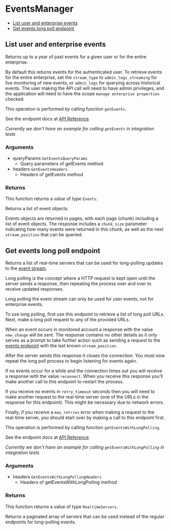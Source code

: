 # EventsManager


- [List user and enterprise events](#list-user-and-enterprise-events)
- [Get events long poll endpoint](#get-events-long-poll-endpoint)

## List user and enterprise events

Returns up to a year of past events for a given user
or for the entire enterprise.

By default this returns events for the authenticated user. To retrieve events
for the entire enterprise, set the `stream_type` to `admin_logs_streaming`
for live monitoring of new events, or `admin_logs` for querying across
historical events. The user making the API call will
need to have admin privileges, and the application will need to have the
scope `manage enterprise properties` checked.

This operation is performed by calling function `getEvents`.

See the endpoint docs at
[API Reference](https://developer.box.com/reference/get-events/).

*Currently we don't have an example for calling `getEvents` in integration tests*

### Arguments

- queryParams `GetEventsQueryParams`
  - Query parameters of getEvents method
- headers `GetEventsHeaders`
  - Headers of getEvents method


### Returns

This function returns a value of type `Events`.

Returns a list of event objects.

Events objects are returned in pages, with each page (chunk)
including a list of event objects. The response includes a
`chunk_size` parameter indicating how many events were returned in this
chunk, as well as the next `stream_position` that can be
queried.


## Get events long poll endpoint

Returns a list of real-time servers that can be used for long-polling updates
to the [event stream](#get-events).

Long polling is the concept where a HTTP request is kept open until the
server sends a response, then repeating the process over and over to receive
updated responses.

Long polling the event stream can only be used for user events, not for
enterprise events.

To use long polling, first use this endpoint to retrieve a list of long poll
URLs. Next, make a long poll request to any of the provided URLs.

When an event occurs in monitored account a response with the value
`new_change` will be sent. The response contains no other details as
it only serves as a prompt to take further action such as sending a
request to the [events endpoint](#get-events) with the last known
`stream_position`.

After the server sends this response it closes the connection. You must now
repeat the long poll process to begin listening for events again.

If no events occur for a while and the connection times out you will
receive a response with the value `reconnect`. When you receive this response
you’ll make another call to this endpoint to restart the process.

If you receive no events in `retry_timeout` seconds then you will need to
make another request to the real-time server (one of the URLs in the response
for this endpoint). This might be necessary due to network errors.

Finally, if you receive a `max_retries` error when making a request to the
real-time server, you should start over by making a call to this endpoint
first.

This operation is performed by calling function `getEventsWithLongPolling`.

See the endpoint docs at
[API Reference](https://developer.box.com/reference/options-events/).

*Currently we don't have an example for calling `getEventsWithLongPolling` in integration tests*

### Arguments

- headers `GetEventsWithLongPollingHeaders`
  - Headers of getEventsWithLongPolling method


### Returns

This function returns a value of type `RealtimeServers`.

Returns a paginated array of servers that can be used
instead of the regular endpoints for long-polling events.


